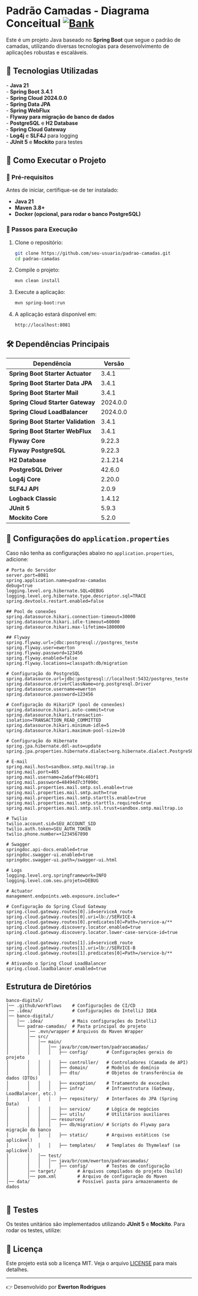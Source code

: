 # Padrão Camadas -  Diagrama Conceitual [![Bank](https://img.shields.io/badge/Bank-43B02A?style=flat&logo=bank&logoColor=white)](https://viewer.diagrams.net/?tags=%7B%7D&highlight=0000ff&edit=_blank&layers=1&nav=1&title=padrao-camadas-arquitetura.drawio#R7V1dc6O4Ev01fhwXkvh8TJxk51ZldrM3W7V7n1KKUWx2MHIBtuP59VdggUGCQGxAToKnyhUEMoI%2B6j7d6tZM0Gz1%2BluI18sf1CX%2BBGru6wTdTCAEusG%2Bk4b9oeEbhPqhZRF67qFNOzY8er8I75m1bjyXRLzt0BRT6sfeutw4p0FA5nGpDYch3ZUve6G%2BW2pY4wUpDSNpeJxjn0iX%2Fe258fLQCg2tcPl34i2WsXjmGc9%2FLkK6CfgNJxBp6edweoWzH%2BMN0RK7dFdoQrcTNAspjQ9%2FrV5nxE9ebvm93dWczQcekiBu0%2BGf7%2F%2FR4vu%2Fvv8R%2Fa7P9T%2FX21%2Fz4Jtu8cHF%2B%2ByNEJe9IH5Iw3hJFzTA%2Fu2x9Tp9aJL8LGBHx2vuKV3zxn9JHO%2B5tPEmpqxpGa98fvbFp7urwGOvyKMBb4vikP7MZcDezvV8E27Tu2j56Rn1aZgOE92lH3bm8ADJqGtfDG%2BK6CackzfeBuQAxOGCxG9cB2AuPzYxCF2RONyzjiHx2SNtywPBHKGL%2FDre9SoM8b5wwZp6QRwVfvkhaWAXZJMNZNjikw0goyRy9sfhN7OjwuCOTSks3gER%2FlK22N%2BQDOkCZNKRk%2FB2S5IH4PLM4J5Iz8XRMhdlAQiSVDXt7k5LLnrxfL%2BqHUfrgxp48V6TX7z28TPxH2jkcSzNSTIUdmJLwthjE%2F1euOCZxjFdFS648r1FciJO0HuN%2BVH%2BO3QT%2B17ABpkpIO3wdOvk4Vevi0QvTrdbdxrFNEy1jYBllIM0uSN5fRumMqqyDpoliB%2FaaGpxBbw7Ki9kTXnjsqC4OFQq4VgA0An4GFVI4W2glirEVqJBkGaVIaTpgtF4b49%2BdI4FVGCKCTvc%2F5OgJZlW%2FPh%2FxZM3rxxLh6N9CVknAK8KxQrAaKoxZw4qQcvhUu8VWWhYa5bYrSprxtsv2JqtQxqzK9hdnhKWu35iDPzFW0hoTx6c9XI9docbLzx0Ye1JE%2FaTZ6dBXHj2l%2FTTkUmEgkl0TE0yh5nhKxlDMDX0nuyhPiTCZrPU45AQlrdfMMIiwrSkF%2B97I0zIMaeaIVBmnSl3q4ozOTJMdGcKUU8wMS6BVueG6IJhwhSQS1Y4cJ8i4r%2Bwr3DrJVavG07tCJwawHYaRIcZye6eUBsjoRa4SQsOg9RwGLusXxx7AHZsNquObCLheZwI53q39GLyuMbpq96xuVWlMIr69x2eObc0XUxHINhz25FnI6qajb05t%2FY4FwWntU18TM1kRGJ8DBiN3u3bPfqZv7o%2Bgur9oDoXU2fpAbtZ5VYSmjrnp84hrFC74OZ61iHvKiKCDY7DBcDsmD9QFRvDu0if4vXaZ7dJHUPXi%2BaU3XefsbIndkmhFS9SNAgw06v45pqEHhMVCRMj5QWL4xCOdLcLCwNNYcbnUdWCibGqXMa%2BTAxSEuu6VG0A2q7BnLsEc5bMslGOiyLKnXxgXrCTr8uw%2BMpz%2B7IXR6AUC2iij009%2BqGPoEUMuy8yws%2BUVJcCZiLTh2plK9OXBY7JDu%2BffIrdp2fs42Ce3rwf5STGpwGwWwaoe3NozVEjFaaSMZDzcZpG0oGC6BJoEZnuPrxUt5DRaXhJ18TwEpBJQsVsRE5f3F%2BTXu1Xno1tY72q8q9Ec4%2F4XKklCE09eoovjR7lSahSo%2BShGIMUEjn7wYgx8oBTMGKcCZHzog4tFn4ayXhRGjXhhPpXXs3kq8i3xO5FNj5PooRPEX4h05jMlwG722L%2F5M1pEE2Tb1hNHGrihF2wA2CiqRBIyBeWCgRBRwPSdYTGaVqYAFbLaapfBF1n1r4hgNDUoyd%2BMLLOU0CliB%2FoQAk%2FGLO6T8GIoZYgWL0ShNxHr%2Ffe1ROELpgAcmQmgCprLYYlAyNnL4K9beKAGjJgKCnWAi0SFcbs4yGqtXQx9AMrQv8Dl2oBp1f7UONAuuQFb%2Fx4WOsAdEmyoBvJOqJgtZYpw8juLWXYUsLoj%2FVSk0KxVLF46oPVS2WCvNSCKSHPweHavj78rL%2FZoad6YU2FkmFn4I1lDk5CJ%2F0WOIn1CU5FQAraU6f0MQc0KZYs3CE1Dzhb89Qrm5JO6lvzwJaaB5zrYJ4YhHDeqXp0Q4Xqgb2qnhr%2FN6ABGV7rdMJR7QvXLrBFqtOnCWj0R1mBIWU9q%2Bes0FHLWacGQmXroTmwwXykRw%2FZEtQbpuEiAiRt0y3BuXT2vKiWkmqYehw0bfbwoTCgt4XAuSm350FAScVrAQKmVUTAN6YKNPSZYNBeFVhKcaDaJFhsBEVVMNXgp8JBa3VwLgxO9DKguByOmhbQG3r0tICupCq4gFOkm2XqYh%2BB%2Bxlw2roK7GzqcmIkzrLfCdSmHj2t4quNzjBuVYJpA0QvFY1G27BwN8GZCi0n5q1bgsN9GBnvJhjhLmDUwg3%2FwivRrfGhRlnlJQ1ZlEdrKmsTOthmk3ITdkEROvSk21qsM7Qpg2P%2F7pLb5ruYCXE9IWZkmhxAlUHAj1sY94yDnx1Fm6ApwKGixN6sCDaZfYURjUE32%2FrIWRG9bralG06ZA13AZluGaipv6LrgciL7M1H5thWWh9wUVZEHQ3XkwSh7dAwGxqcKRreFQWFr%2FGFTK8yyasoW3us5T0OPnrZ%2BU70xMjDECJlpfiqctgYqVKmvTCV1QQUcSEbrU8Wf2qNA6a5kppKE8AIKYDm%2BM%2F1UJivLlr1Qt14TasfsQeyPap5kiYhryviqhNzFJqC2XqdTkwZm2EjAHOwfc5YcfXzAbjiZockVouzEDK8w884lZDJXNZakyQM1kotcsTO2Jnj6orO98lw3BXjV9idl0C98HEW14BMiUvmeJ8Xojhj9MfjxHV55fiKOvxjC2TvQfic79v1fyrz4bvx2R4w%2Ba1wgBa8doIpCqKxeqfukU3mP%2Fdsde0Q2JZMnd0NvsSEd4oFfcz4UNEGIZjshJgN%2FzGJRQAaMYP3OzBWDllj8hiq2YQZZhWhJ4r2lGctbHzxM2fGdFzExfABJo6pp3qHUgJBva0N5klbFXPuTmFyLmkrsnv7rRfEoMjarxFUT5SKTiwcffzyOksr%2FzysxmV2dpORCvlFSk7ROwb4sSdnyKuXttxX2%2FFFYDjIFouE4qqUFRmnVTS1TQ4KwFJsrG0rCutrENPR%2B4dQ3tHIP8cvLDoobiSqXnezT%2F3bYmXeUFkCwTDeAlu3Wp0xcssN9T7HLWq6zLZRHsUEgpHgCQ7U5k%2FNeHpOMjoN6TEJnLmFft8HWG7UkkxdwpkKd6%2FH%2F3C7IMJsNw8hQjnyMMmzvVB%2FX6ZUJUA6EXOP5TxK4o7jYjBN0ZtWOm8OKSw6CjOKqZSbqxSVHQq4ZIcn14g126UdYCejb13ZEXxtAU1crOkcOjYyiq1qQyRIRLkdycpjkkSw2IQ4OrGSM7lds646qd5AcVnByyGQUnGjjgHmBgpPjJVxXfnl5SdUmqLdgCTsMKY2L6S1J5cQP6pLkiv8D)

Este é um projeto Java baseado no **Spring Boot** que segue o padrão de camadas, utilizando diversas tecnologias para desenvolvimento de aplicações robustas e escaláveis.

## 📌 Tecnologias Utilizadas

<p>
- <strong><a href="https://docs.oracle.com/en/java/javase/21/" style="text-decoration: none;">Java 21</a></strong><br>
- <strong><a href="https://docs.spring.io/spring-boot/docs/3.4.1/reference/html/" style="text-decoration: none;">Spring Boot 3.4.1</a></strong><br>
- <strong><a href="https://docs.spring.io/spring-cloud/docs/2024.0.0/reference/html/" style="text-decoration: none;">Spring Cloud 2024.0.0</a></strong><br>
- <strong><a href="https://docs.spring.io/spring-data/jpa/docs/current/reference/html/" style="text-decoration: none;">Spring Data JPA</a></strong><br>
- <strong><a href="https://docs.spring.io/spring-framework/docs/current/reference/html/web-reactive.html" style="text-decoration: none;">Spring WebFlux</a></strong><br>
- <strong><a href="https://documentation.red-gate.com/fd" style="text-decoration: none;">Flyway para migração de banco de dados</a></strong><br>
- <strong><a href="https://www.postgresql.org/docs/current/" style="text-decoration: none;">PostgreSQL</a></strong> e <strong><a href="https://www.h2database.com/html/main.html" style="text-decoration: none;">H2 Database</a></strong><br>
- <strong><a href="https://docs.spring.io/spring-cloud-gateway/docs/current/reference/html/" style="text-decoration: none;">Spring Cloud Gateway</a></strong><br>
- <strong><a href="https://logging.apache.org/log4j/2.x/manual/" style="text-decoration: none;">Log4j</a></strong> e <strong><a href="http://www.slf4j.org/manual.html" style="text-decoration: none;">SLF4J</a></strong> para logging<br>
- <strong><a href="https://junit.org/junit5/docs/current/user-guide/" style="text-decoration: none;">JUnit 5</a></strong> e <strong><a href="https://javadoc.io/doc/org.mockito/mockito-core/latest/org/mockito/Mockito.html" style="text-decoration: none;">Mockito</a></strong> para testes
</p>


## 🚀 Como Executar o Projeto

### 📌 Pré-requisitos
Antes de iniciar, certifique-se de ter instalado:
- **Java 21**
- **Maven 3.8+**
- **Docker (opcional, para rodar o banco PostgreSQL)**

### 📌 Passos para Execução
1. Clone o repositório:
   ```sh
   git clone https://github.com/seu-usuario/padrao-camadas.git
   cd padrao-camadas
   ```
2. Compile o projeto:
   ```sh
   mvn clean install
   ```
3. Execute a aplicação:
   ```sh
   mvn spring-boot:run
   ```
4. A aplicação estará disponível em:
   ```
   http://localhost:8081
   ```

## 🛠️ Dependências Principais

| Dependência | Versão |
|-------------|--------|
| **Spring Boot Starter Actuator** | 3.4.1 |
| **Spring Boot Starter Data JPA** | 3.4.1 |
| **Spring Boot Starter Mail** | 3.4.1 |
| **Spring Cloud Starter Gateway** | 2024.0.0 |
| **Spring Cloud LoadBalancer** | 2024.0.0 |
| **Spring Boot Starter Validation** | 3.4.1 |
| **Spring Boot Starter WebFlux** | 3.4.1 |
| **Flyway Core** | 9.22.3 |
| **Flyway PostgreSQL** | 9.22.3 |
| **H2 Database** | 2.1.214 |
| **PostgreSQL Driver** | 42.6.0 |
| **Log4j Core** | 2.20.0 |
| **SLF4J API** | 2.0.9 |
| **Logback Classic** | 1.4.12 |
| **JUnit 5** | 5.9.3 |
| **Mockito Core** | 5.2.0 |

## 🧪 Configurações do `application.properties`

Caso não tenha as configurações abaixo no `application.properties`, adicione:

```properties
# Porta do Servidor
server.port=8081
spring.application.name=padrao-camadas
debug=true
logging.level.org.hibernate.SQL=DEBUG
logging.level.org.hibernate.type.descriptor.sql=TRACE
spring.devtools.restart.enabled=false

## Pool de conexões
spring.datasource.hikari.connection-timeout=30000
spring.datasource.hikari.idle-timeout=60000
spring.datasource.hikari.max-lifetime=1800000

## Flyway
spring.flyway.url=jdbc:postgresql://postgres_teste
spring.flyway.user=ewerton
spring.flyway.password=123456
spring.flyway.enabled=false
spring.flyway.locations=classpath:db/migration

# Configuração do PostgreSQL
spring.datasource.url=jdbc:postgresql://localhost:5432/postgres_teste
spring.datasource.driverClassName=org.postgresql.Driver
spring.datasource.username=ewerton
spring.datasource.password=123456

# Configuração do HikariCP (pool de conexões)
spring.datasource.hikari.auto-commit=true
spring.datasource.hikari.transaction-isolation=TRANSACTION_READ_COMMITTED
spring.datasource.hikari.minimum-idle=5
spring.datasource.hikari.maximum-pool-size=10

# Configuração do Hibernate
spring.jpa.hibernate.ddl-auto=update
spring.jpa.properties.hibernate.dialect=org.hibernate.dialect.PostgreSQLDialect

# E-mail
spring.mail.host=sandbox.smtp.mailtrap.io
spring.mail.port=465
spring.mail.username=2a6aff94c403f1
spring.mail.password=48494d7c3f090c
spring.mail.properties.mail.smtp.ssl.enable=true
spring.mail.properties.mail.smtp.auth=true
spring.mail.properties.mail.smtp.starttls.enable=true
spring.mail.properties.mail.smtp.starttls.required=true
spring.mail.properties.mail.smtp.ssl.trust=sandbox.smtp.mailtrap.io

# Twilio
twilio.account.sid=SEU_ACCOUNT_SID
twilio.auth.token=SEU_AUTH_TOKEN
twilio.phone.number=+1234567890

# Swagger
springdoc.api-docs.enabled=true
springdoc.swagger-ui.enabled=true
springdoc.swagger-ui.path=/swagger-ui.html

# Logs
logging.level.org.springframework=INFO
logging.level.com.seu.projeto=DEBUG

# Actuator
management.endpoints.web.exposure.include=*

# Configuração do Spring Cloud Gateway
spring.cloud.gateway.routes[0].id=serviceA_route
spring.cloud.gateway.routes[0].uri=lb://SERVICE-A
spring.cloud.gateway.routes[0].predicates[0]=Path=/service-a/**
spring.cloud.gateway.discovery.locator.enabled=true
spring.cloud.gateway.discovery.locator.lower-case-service-id=true

spring.cloud.gateway.routes[1].id=serviceB_route
spring.cloud.gateway.routes[1].uri=lb://SERVICE-B
spring.cloud.gateway.routes[1].predicates[0]=Path=/service-b/**

# Ativando o Spring Cloud LoadBalancer
spring.cloud.loadbalancer.enabled=true
```


## Estrutura de Diretórios

```plaintext
banco-digital/
│── .github/workflows    # Configurações de CI/CD
│── .idea/               # Configurações do IntelliJ IDEA
│── banco-digital/
│   │── .idea/           # Mais configurações do IntelliJ
│   └── padrao-camadas/  # Pasta principal do projeto
│       │── .mvn/wrapper # Arquivos do Maven Wrapper
│       │── src/
│       │   │── main/
│       │   │   │── java/br/com/ewerton/padraocamadas/
│       │   │   │   ├── config/       # Configurações gerais do projeto
│       │   │   │   ├── controller/   # Controladores (Camada de API)
│       │   │   │   ├── domain/       # Modelos de domínio
│       │   │   │   ├── dto/          # Objetos de transferência de dados (DTOs)
│       │   │   │   ├── exception/    # Tratamento de exceções
│       │   │   │   ├── infra/        # Infraestrutura (Gateway, LoadBalancer, etc.)
│       │   │   │   ├── repository/   # Interfaces do JPA (Spring Data)
│       │   │   │   ├── service/      # Lógica de negócios
│       │   │   │   ├── utils/        # Utilitários auxiliares
│       │   │   │── resources/
│       │   │   │   ├── db/migration/ # Scripts do Flyway para migração do banco
│       │   │   │   ├── static/       # Arquivos estáticos (se aplicável)
│       │   │   │   ├── templates/    # Templates do Thymeleaf (se aplicável)
│       │   │── test/
│       │   │   │── java/br/com/ewerton/padraocamadas/
│       │   │   │   ├── config/       # Testes de configuração
│       │── target/        # Arquivos compilados do projeto (build)
│       │── pom.xml        # Arquivo de configuração do Maven
│── data/                  # Possível pasta para armazenamento de dados


```

## 🧪 Testes
Os testes unitários são implementados utilizando **JUnit 5** e **Mockito**. Para rodar os testes, utilize:


## 🌟 Licença
Este projeto está sob a licença MIT. Veja o arquivo [LICENSE](LICENSE) para mais detalhes.

---

👉 Desenvolvido por **Ewerton Rodrigues**

